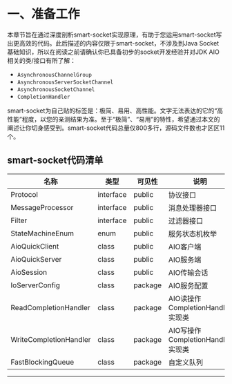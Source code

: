 # 一、准备工作

本章节旨在通过深度剖析smart-socket实现原理，有助于您运用smart-socket写出更高效的代码。此后描述的内容仅限于smart-socket，不涉及到Java Socket基础知识，所以在阅读之前请确认你已具备初步的socket开发经验并对JDK AIO相关的类/接口有所了解：
- `AsynchronousChannelGroup`
- `AsynchronousServerSocketChannel`
- `AsynchronousSocketChannel`
- `CompletionHandler`

smart-socket为自己贴的标签是：极简、易用、高性能。文字无法表达的它的“高性能”程度，以您的亲测结果为准。至于“极简”、“易用”的特性，希望通过本文的阐述让你切身感受到。smart-socket代码总量仅800多行，源码文件数也才区区11个。

## smart-socket代码清单
| 名称 | 类型 |可见性|说明|
|---|---|---|---|
|Protocol|interface|public|协议接口|
|MessageProcessor|interface|public|消息处理器接口|
|Filter|interface|public|过滤器接口|
|StateMachineEnum|enum|public|服务状态机枚举|
|AioQuickClient|class|public|AIO客户端|
|AioQuickServer|class|public|AIO服务端|
|AioSession|class|public|AIO传输会话|
|IoServerConfig|class|package|AIO服务配置|
|ReadCompletionHandler|class|package|AIO读操作CompletionHandler实现类|
|WriteCompletionHandler|class|package|AIO写操作CompletionHandler实现类|
|FastBlockingQueue|class|package|自定义队列|
---
